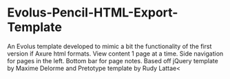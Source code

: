 Evolus-Pencil-HTML-Export-Template
==================================

An Evolus template developed to mimic a bit the functionality of the first version if Axure html formats. View content 1 page at a time. Side navigation for pages in the left. Bottom bar for page notes. Based off jQuery template by Maxime Delorme and Pretotype template by Rudy Lattae&lt;
